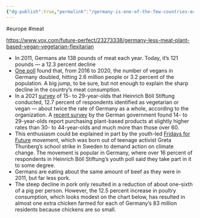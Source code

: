 ```yaml
---
{"dg-publish":true,"permalink":"/germany-is-one-of-the-few-countries-eating-less-meat-but-it-s-only-pork/","created":"2025-10-23T17:42:47.462+01:00","updated":"2025-10-23T18:06:08.716+01:00"}
---
```


#europe #meat 

https://www.vox.com/future-perfect/23273338/germany-less-meat-plant-based-vegan-vegetarian-flexitarian

- In 2011, Germans ate 138 pounds of meat each year. Today, it’s 121 pounds — a 12.3 percent decline
- [One poll](https://veganz.com/blog/veganz-nutrition-study-2020/) found that, from 2016 to 2020, the number of vegans in Germany doubled, hitting 2.6 million people or 3.2 percent of the population. A big jump, to be sure, but not enough to explain the sharp decline in the country’s meat consumption.
- In a 2021 [survey](https://eu.boell.org/en/2021/09/07/survey-youth-changing-habits) of 15- to 29-year-olds that Heinrich Böll Stiftung conducted, 12.7 percent of respondents identified as vegetarian or vegan — about twice the rate of Germany as a whole, according to the organization. A [recent survey](https://www.bmel.de/SharedDocs/Pressemitteilungen/DE/2022/99-ernaehrungsreport.html) by the German government found 14- to 29-year-olds report purchasing plant-based products at slightly higher rates than 30- to 44-year-olds and much more than those over 60.
- This enthusiasm could be explained in part by the youth-led [Fridays for Future](https://fridaysforfuture.org/) movement, which was born out of teenage activist Greta Thunberg’s school strike in Sweden to demand action on climate change. The movement is popular in Germany, where over 16 percent of respondents in Heinrich Böll Stiftung’s youth poll said they take part in it to some degree.
- Germans are eating about the same amount of beef as they were in 2011, but far less pork.
- The steep decline in pork only resulted in a reduction of about one-sixth of a pig per person. However, the 12.5 percent increase in poultry consumption, which looks modest on the chart below, has resulted in almost one extra chicken farmed for each of Germany’s 83 million residents because chickens are so small.

